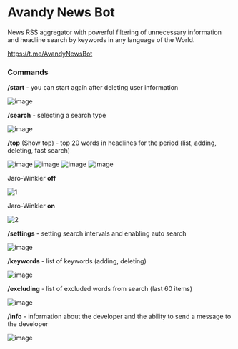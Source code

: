 # Avandy News Bot

News RSS aggregator with powerful filtering of unnecessary information 
and headline search by keywords in any language of the World.

https://t.me/AvandyNewsBot

### Commands

**/start**      - you can start again after deleting user information

![image](https://github.com/mrprogre/avandy-news-bot/assets/45883640/138b3224-b8b2-4dce-bb5a-5eb690ec6995)

**/search**     - selecting a search type

![image](https://github.com/mrprogre/avandy-news-bot/assets/45883640/1ac25f1e-225d-49a3-9555-448c5f948ccc)

**/top** (Show top)        - top 20 words in headlines for the period (list, adding, deleting, fast search)

![image](https://github.com/mrprogre/avandy-news-bot/assets/45883640/decdb239-598e-4984-9dbd-0ed3176b1742)
![image](https://github.com/mrprogre/avandy-news-bot/assets/45883640/e3afd035-146d-44bb-a31c-fa7b91b75803)
![image](https://github.com/mrprogre/avandy-news-bot/assets/45883640/2199ba85-e9b9-457e-bb5a-639e52c38aa8)
![image](https://github.com/mrprogre/avandy-news-bot/assets/45883640/3e6b98d5-04ca-43a7-886f-4e6754c35cff)

Jaro-Winkler **off**

![1](https://github.com/mrprogre/avandy-news-bot/assets/45883640/219d43d5-23ff-45eb-8296-963fecd40928)

Jaro-Winkler **on**

![2](https://github.com/mrprogre/avandy-news-bot/assets/45883640/064f01fd-b336-45a1-965b-5a901c182347)

**/settings**   - setting search intervals and enabling auto search

![image](https://github.com/mrprogre/avandy-news-bot/assets/45883640/41a2dbdd-5758-4353-abf7-67d292bef78d)

**/keywords**   - list of keywords (adding, deleting)

![image](https://github.com/mrprogre/avandy-news-bot/assets/45883640/f1ac7262-def5-4aeb-bb6c-3c72c0b0eb62)

**/excluding**   - list of excluded words from search (last 60 items)

![image](https://github.com/mrprogre/avandy-news-bot/assets/45883640/7b1dc3fe-5dee-4db1-8508-17ef665a236c)

**/info**       - information about the developer and the ability to send a message to the developer

![image](https://github.com/mrprogre/avandy-news-bot/assets/45883640/9acda404-fb17-4cce-b5f5-1ca95b793a9d)
